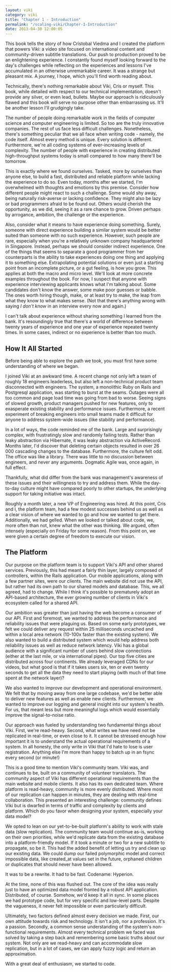```yaml
---
layout: viki
category: viki
title: "Chapter 1 - Introduction"
permalink: "/scaling-viki/Chapter-1-Introduction"
date: 2013-04-30 12:00:05
---
```


<p>This book tells the story of how Cristobal Viedma and I created the platform that powers Viki: a video site focused on international content and community-driven subtitle translations. Our push to production proved to be an enlightening experience. I constantly found myself looking forward to the day's challenges while reflecting on the experiences and lessons I've accumulated in an otherwise unremarkable career. It was a strange but pleasant mix. A journey, I hope, which you'll find worth reading about.</p>

Technically, there's nothing remarkable about Viki, Cris or myself. This book, while detailed with respect to our technical implementation, doesn't provide any silver, or even lead, bullets. Maybe our approach is ridiculously flawed and this book will serve no purpose other than embarrassing us. It'll be another lesson I'll grudgingly take.

The number of people doing remarkable work in the fields of computer science and computer engineering is limited. So too are the truly innovative companies. The rest of us face less difficult challenges. Nonetheless, there's something peculiar that we all face when writing code - namely, the code itself. Almost every method is unique. Every solution is different. Furthermore, we're all coding systems of ever-increasing levels of complexity. The number of people with experience in creating distributed high-throughput systems today is small compared to how many there'll be tomorrow. 

This is exactly where we found ourselves. Tasked, more by ourselves than anyone else, to build a fast, distributed and reliable platform while lacking the experience to do so. Even today, months after we started, I'm overwhelmed with thoughts and emotions by this premise. Consider how different people might react to such a challenge. Some would shy away, being naturally risk-averse or lacking confidence. They might also be lazy or bad programmers afraid to be found out. Others would cherish the opportunity, as we did, seeing it as a rare chance to grow. Driven perhaps by arrogance, ambition, the challenge or the experience.

Also, consider what it means to have experience doing something. Surely, someone with direct experience building a similar system would be better suited than someone with no such experience. However, such people are rare, especially when you're a relatively unknown company headquartered in Singapore. Instead, perhaps we should consider indirect experience. One of the things that seems to separate a good programmer from her counterparts is the ability to take experiences doing one thing and applying it to something else. Extrapolating potential solutions or even just a starting point from an incomplete picture, or a gut feeling, is how you grow. This applies at both the macro and micro level. We'll look at more concrete examples throughout the book. For now, I suspect that anyone with experience interviewing applicants knows what I'm talking about. Some candidates don't know the answer, some make poor guesses or babble. The ones worth hiring though, make, or at least try to make, the leap from what they know to what makes sense. (Not that there's anything wrong with saying *I don't know* in an interview every now and again.)

I can't talk about experience without sharing something I learned from the bank. It's resoundingly true that there's a world of difference between twenty years of experience and one year of experience repeated twenty times. In some cases, indirect or no experience is better than too much.

## How It All Started
Before being able to explore the path we took, you must first have some understanding of where we began.

I joined Viki at an awkward time. A recent change not only left a team of roughly 18 engineers leaderless, but also left a non-technical product team disconnected with engineers. The system, a monolithic Ruby on Rails and Postgresql application, was starting to burst at the seams. Outages were all too common and page load time was going from bad to worse. Seeing signs of slowed growth, product managers pushed for new features, only to exasperate existing stability and performance issues. Furthermore, a recent experiment of breaking engineers into small teams made it difficult for anyone to address system-wide issues (like stability and performance).

In a lot of ways, the code reminded me of the bank. Large and surprisingly complex, with frustratingly slow and randomly failing tests. Rather than leaky abstraction via Hibernate, it was leaky abstraction via ActiveRecord. Months later, I'd discover that deleting certain objects resulted in over 26 000 cascading changes to the database. Furthermore, the culture felt odd. The office was like a library. There was little to no discussion between engineers, and never any arguments. Dogmatic Agile was, once again, in full effect.

Thankfully, what did differ from the bank was management's awareness of these issues and their willingness to try and address them. While the day-to-day culture might have compared poorly to other startups, the underlying support for taking initiative was intact.

Roughly a month later, a new VP of Engineering was hired. At this point, Cris and I, the platform team, had a few modest successes behind us as well as a clear vision of where we wanted to go and how we wanted to get there. Additionally, we had gelled. When we looked or talked about code, we, more often than not, knew what the other was thinking. We argued, often intensely (especially on Friday for some reason). From this point on, we were given a certain degree of freedom to execute our vision.

## The Platform
Our purpose on the platform team is to support Viki's API and other shared services. Previously, this had meant a fairly thin layer, largely composed of controllers, within the Rails application. Our mobile applications, along with a few partner sites, were our clients. The main website did not use the API, but rather had its own path to our shared models and database. This, we all agreed, had to change. While I think it's possible to prematurely adopt an API-based architecture, the ever growing number of clients in Viki's ecosystem called for a shared API.

Our ambition was greater than just having the web become a consumer of our API. First and foremost, we wanted to address the performance and reliability issues that were plaguing us. Based on some early prototypes, we felt we could deliver any request within 25 milliseconds uncached and within a local area network (10-100x faster than the existing system). We also wanted to build a distributed system which would help address both reliability issues as well as reduce network latency. Viki has a global audience with a significant number of users behind slow connections (either at the last mile, or via international pipes). Our top five cities are distributed across four continents. We already leveraged CDNs for our videos, but what good is that if it takes users six, ten or even twenty seconds to get all the data they need to start playing (with much of that time spent at the network layer)? 

We also wanted to improve our development and operational environment. We felt that by moving away from one large codebase, we'd be better able to deliver new features as well as enable new clients. Furthermore, we wanted to improve our logging and general insight into our system's health. For us, that meant less but more meaningful logs which would essentially improve the signal-to-noise ratio.

Our approach was fueled by understanding two fundamental things about Viki. First, we're read-heavy. Second, what writes we have need not be replicated in real-time, or even close to it. It cannot be stressed enough how important it is to understand the actual operational requirements of a system. In all honesty, the only write in Viki that I'd hate to lose is user registration. Anything else I'm more than happy to batch up in an fsync every second (or minute!)

This is a good time to mention Viki's community team. Viki was, and continues to be, built on a community of volunteer translators. The community aspect of Viki has different operational requirements than the main website and mobile clients. It also has its own dedicated team. Where platform is read-heavy, community is more evenly distributed. Where most of our replication can happen in minutes, they are dealing with real-time collaboration. This presented an interesting challenge: community defines Viki but is dwarfed in terms of traffic and complexity by clients and platform. Which do you favor when designing your system, especially your data model?

We opted to lean on our yet-to-be-built platform's ability to work with stale data (slow replication). The community team would continue as-is, working on their own priorities, while we'd replicate data from the existing database into a platform-friendly model. If it took a minute or two for a new subtitle to propagate, so be it. This had the added benefit of letting us try and clean up our existing data. We could dump our failed polymorphic model and correct impossible data, like created_at values set in the future, orphaned children or duplicates that should never have been allowed.

It was to be a rewrite. It had to be fast. Codename: Hyperion.

At the time, none of this was flushed out. The core of the idea was really just to have an optimized data model fronted by a robust API application. Distributed, of course. Somehow, we'd keep it all in sync. In some places we had prototype code, but for very specific and low-level parts. Despite the vagueness, it never felt impossible or even particularly difficult.

Ultimately, two factors defined almost every decision we made. First, our own attitude towards risk and technology. It isn't a job, nor a profession. It's a passion. Secondly, a common sense understanding of the system's non-functional requirements. Almost every technical problem we faced was solved by taking a step back and remembering some basic truths about our system. Not only are we read-heavy and can accommodate slow replication, but in a lot of cases, we can apply fuzzy logic and return an approximation.

With a great deal of enthusiasm, we started to code.